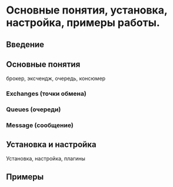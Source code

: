 # Основные понятия, установка, настройка, примеры работы.

## Введение

## Основные понятия

брокер, эксчендж, очередь, консюмер

### Exchanges \(точки обмена\)

### Queues \(очереди\)

### Message \(сообщение\)

## Установка и настройка

Установка, настройка, плагины

## Примеры



